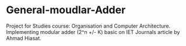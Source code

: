 # General-moudlar-Adder
Project for Studies course: Organisation and Computer Architecture. Implementing modular adder (2^n +/- K) basic on IET Journals article by Ahmad Hiasat.
